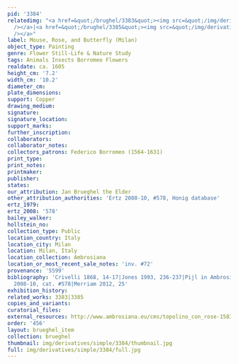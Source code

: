 ```yaml
---
pid: '3384'
relatedimg: "<a href=&quot;/brughel/3383&quot;><img src=&quot;/img/derivatives/simple/3383/thumbnail.jpg&quot;
  /></a>|<a href=&quot;/brughel/3385&quot;><img src=&quot;/img/derivatives/simple/3385/thumbnail.jpg&quot;
  /></a>"
label: Mouse, Rose, and Butterfly (Milan)
object_type: Painting
genre: Flower Still-Life & Nature Study
tags: Animals Insects Borromeo Flowers
realdate: ca. 1605
height_cm: '7.2'
width_cm: '10.2'
diameter_cm: 
plate_dimensions: 
support: Copper
drawing_medium: 
signature: 
signature_location: 
support_marks: 
further_inscription: 
collaborators: 
collaborator_notes: 
collectors_patrons: Federico Borromeo (1564-1631)
print_type: 
print_notes: 
printmaker: 
publisher: 
states: 
our_attribution: Jan Brueghel the Elder
other_attribution_authorities: 'Ertz 2008-10, #578, Honig database'
ertz_1979: 
ertz_2008: '578'
bailey_walker: 
hollstein_no: 
collection_type: Public
location_country: Italy
location_city: Milan
location: Milan, Italy
location_collection: Ambrosiana
location_or_most_recent_sale_notes: 'inv. #72'
provenance: '5599'
bibliography: 'Crivelli 1868, 14-17|Jones 1993, 236-237|Pijl in Ambrosiana 2006, 86-87|Ertz
  2008-10, cat. #578|Merriam 2012, 25'
exhibition_history: 
related_works: 3383|3385
copies_and_variants: 
curatorial_files: 
external_resources: http://www.ambrosiana.eu/cms/topolino_con_rose-1583.html
order: '456'
layout: brueghel_item
collection: brueghel
thumbnail: img/derivatives/simple/3384/thumbnail.jpg
full: img/derivatives/simple/3384/full.jpg
---
```

